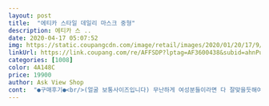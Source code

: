 ```yaml
---
layout: post 
title:  "에티카 스타일 데일리 마스크 중형" 
description: 에티카 스 ..
date: 2020-04-17 05:07:52 
img: https://static.coupangcdn.com/image/retail/images/2020/01/20/17/9/5910f119-b4ae-487c-8ae9-c9156524848a.jpg 
linkUrl: https://link.coupang.com/re/AFFSDP?lptag=AF3600438&subid=ahnPublicAsk&pageKey=1195689360&itemId=2178839852&vendorItemId=70176903669&traceid=V0-113-2c46190140f2cbde 
categories: [1008] 
color: 4A148C 
price: 19900 
author: Ask View Shop 
cont:  "●구매후기●<br/>(얼굴 보통사이즈입니다) 무난하게 여성분들이라면 다 잘맞을듯해여 골격크신분들빼곤.<br/>.<br/><br/>—————<br/> -<br/>그럭저럭 인거같아요 ~<br/>그런데 생각보다 얇고 끼고있으니 귀가 좀 아파요 .<br/>.<br/><br/>늘어남 심하구요.<br/>.<br/> 솔직히 리필필터부착하지 않는 이상<br/>단독사용하긴 좀그래요<br/>사람마다 다르겠지만 전 좀 아팠고요<br/>사이즈가 딱 맞구요 색상도 맘에 들어요<br/>사이즈는 중형으로 구매했고<br/>선물했는데 무척 맘에 들어합니다.<br/><br/>오히려 옆에서 좀 큰거같다 하네요<br/>요즘 일회용마스크가 너무 비싸서 고민끝에 사봤는데<br/>이게 미세먼지랑 바이러스를 다 막아줄진 의문이지만<br/>일주일이상 사용해본결과<br/>작으면 어쩌나 걱정했는데 전혀 작은 느낌 없어요<br/>코가 낮아서 그런걸수도 있는데 잘 내려가네욬ㅋㅋㅋ<br/>코잡아주지못하기때문에 틈 안생길수없네요 ... <br/><br/>피부에 부담도 없구요<br/>하나 사서 착용해봤는데 맘에 쏙 들었어요<br/>흠.<br/>.<br/>새것 냄새는 나요~새거니까 어쩔수없다고 생각합니다<br/>" 
---
```

